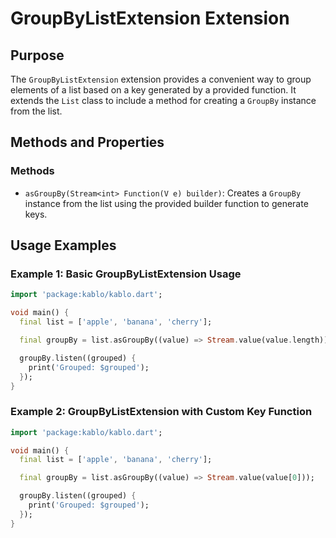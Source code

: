 # GroupByListExtension Extension

## Purpose

The `GroupByListExtension` extension provides a convenient way to group elements of a list based on a key generated by a provided function. It extends the `List` class to include a method for creating a `GroupBy` instance from the list.

## Methods and Properties

### Methods

- `asGroupBy(Stream<int> Function(V e) builder)`: Creates a `GroupBy` instance from the list using the provided builder function to generate keys.

## Usage Examples

### Example 1: Basic GroupByListExtension Usage

```dart
import 'package:kablo/kablo.dart';

void main() {
  final list = ['apple', 'banana', 'cherry'];

  final groupBy = list.asGroupBy((value) => Stream.value(value.length));

  groupBy.listen((grouped) {
    print('Grouped: $grouped');
  });
}
```

### Example 2: GroupByListExtension with Custom Key Function

```dart
import 'package:kablo/kablo.dart';

void main() {
  final list = ['apple', 'banana', 'cherry'];

  final groupBy = list.asGroupBy((value) => Stream.value(value[0]));

  groupBy.listen((grouped) {
    print('Grouped: $grouped');
  });
}
```
